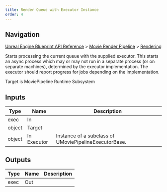 ```yaml
---
title: Render Queue with Executor Instance
order: 4
---
```

## Navigation

[Unreal Engine Blueprint API Reference](https://dev.epicgames.com/documentation/en-us/unreal-engine/BlueprintAPI) > [Movie Render Pipeline](https://dev.epicgames.com/documentation/en-us/unreal-engine/BlueprintAPI/MovieRenderPipeline) > [Rendering](https://dev.epicgames.com/documentation/en-us/unreal-engine/BlueprintAPI/MovieRenderPipeline/Rendering)

Starts processing the current queue with the supplied executor. This starts an async process which
may or may not run in a separate process (or on separate machines), determined by the executor implementation.
The executor should report progress for jobs depending on the implementation.

Target is MoviePipeline Runtime Subsystem

## Inputs

| Type | Name | Description |
| --- | --- | --- |
| exec | In |  |
| object | Target |  |
| object | In Executor | Instance of a subclass of UMoviePipelineExecutorBase. |

## Outputs

| Type | Name | Description |
| --- | --- | --- |
| exec | Out |  |
